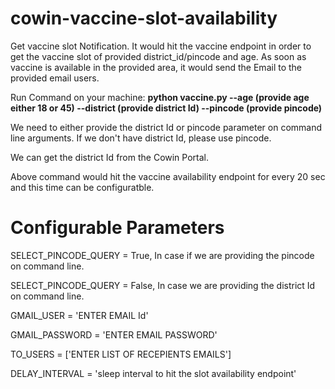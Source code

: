# cowin-vaccine-slot-availability
Get vaccine slot Notification. It would hit the vaccine endpoint in order to get the vaccine slot of provided district_id/pincode and age. As soon as vaccine is available in the provided area, it would send the Email to the provided email users.

Run Command on your machine: **python vaccine.py --age (provide age either 18 or 45) --district (provide district Id) --pincode (provide pincode)**

We need to either provide the district Id or pincode parameter on command line arguments. If we don't have district Id, please use pincode.

We can get the district Id from the Cowin Portal.

Above command would hit the vaccine availability endpoint for every 20 sec and this time can be configuratble.

# Configurable Parameters
SELECT_PINCODE_QUERY = True, In case if we are providing the pincode on command line.

SELECT_PINCODE_QUERY = False, In case we are providing the district Id on command line.

GMAIL_USER = 'ENTER EMAIL Id'

GMAIL_PASSWORD = 'ENTER EMAIL PASSWORD'

TO_USERS = ['ENTER LIST OF RECEPIENTS EMAILS']

DELAY_INTERVAL = 'sleep interval to hit the slot availability endpoint'
